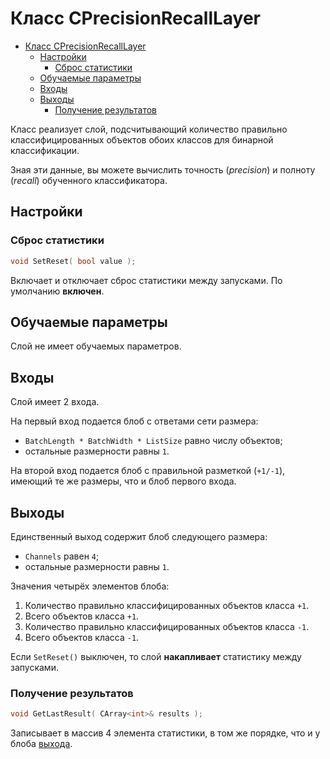 # Класс CPrecisionRecallLayer

<!-- TOC -->

- [Класс CPrecisionRecallLayer](#класс-cprecisionrecalllayer)
    - [Настройки](#настройки)
        - [Сброс статистики](#сброс-статистики)
    - [Обучаемые параметры](#обучаемые-параметры)
    - [Входы](#входы)
    - [Выходы](#выходы)
        - [Получение результатов](#получение-результатов)

<!-- /TOC -->

Класс реализует слой, подсчитывающий количество правильно классифицированных объектов обоих классов для бинарной классификации.

Зная эти данные, вы можете вычислить точность (*precision*) и полноту (*recall*) обученного классификатора. 

## Настройки

### Сброс статистики

```c++
void SetReset( bool value );
```

Включает и отключает сброс статистики между запусками. По умолчанию **включен**.

## Обучаемые параметры

Слой не имеет обучаемых параметров.

## Входы

Слой имеет 2 входа.

На первый вход подается блоб с ответами сети размера:

- `BatchLength * BatchWidth * ListSize` равно числу объектов;
- остальные размерности равны `1`.

На второй вход подается блоб с правильной разметкой (`+1/-1`), имеющий те же размеры, что и блоб первого входа.

## Выходы

Единственный выход содержит блоб следующего размера:

- `Channels` равен `4`;
- остальные размерности равны `1`.

Значения четырёх элементов блоба:

1. Количество правильно классифицированных объектов класса `+1`.
2. Всего объектов класса `+1`.
3. Количество правильно классифицированных объектов класса `-1`.
4. Всего объектов класса `-1`.

Если `SetReset()` выключен, то слой **накапливает** статистику между запусками.

### Получение результатов

```c++
void GetLastResult( CArray<int>& results );
```

Записывает в массив 4 элемента статистики, в том же порядке, что и у блоба [выхода](#выходы).

